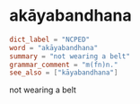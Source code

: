 # akāyabandhana

``` toml
dict_label = "NCPED"
word = "akāyabandhana"
summary = "not wearing a belt"
grammar_comment = "m(fn)n."
see_also = ["kāyabandhana"]
```

not wearing a belt

